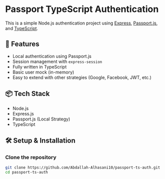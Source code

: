 # Passport TypeScript Authentication

This is a simple Node.js authentication project using [Express](https://expressjs.com/), [Passport.js](http://www.passportjs.org/), and [TypeScript](https://www.typescriptlang.org/).

## 🚀 Features

- Local authentication using Passport.js
- Session management with `express-session`
- Fully written in TypeScript
- Basic user mock (in-memory)
- Easy to extend with other strategies (Google, Facebook, JWT, etc.)

## 📦 Tech Stack

- Node.js
- Express.js
- Passport.js (Local Strategy)
- TypeScript

## 🛠️ Setup & Installation

### Clone the repository

```bash
git clone https://github.com/Abdallah-Alhasani10/passport-ts-auth.git
cd passport-ts-auth
